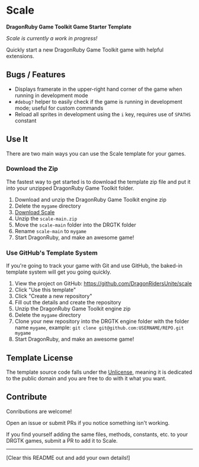 # Scale

**DragonRuby Game Toolkit Game Starter Template**

_Scale is currently a work in progress!_

Quickly start a new DragonRuby Game Toolkit game with helpful extensions.

## Bugs / Features

- Displays framerate in the upper-right hand corner of the game when running in development mode
- `#debug?` helper to easily check if the game is running in development mode; useful for custom commands
- Reload all sprites in development using the `i` key, requires use of `SPATHS` constant

## Use It

There are two main ways you can use the Scale template for your games.

### Download the Zip

The fastest way to get started is to download the template zip file and put it into your unzipped DragonRuby Game Toolkit folder.

1. Download and unzip the DragonRuby Game Toolkit engine zip
2. Delete the `mygame` directory
3. [Download Scale](https://github.com/DragonRidersUnite/scale/archive/refs/heads/main.zip)
4. Unzip the `scale-main.zip`
5. Move the `scale-main` folder into the DRGTK folder
6. Rename `scale-main` to `mygame`
7. Start DragonRuby, and make an awesome game!

### Use GitHub's Template System

If you're going to track your game with Git and use GitHub, the baked-in template system will get you going quickly.

1. View the project on GitHub: https://github.com/DragonRidersUnite/scale
2. Click "Use this template"
3. Click "Create a new repository"
4. Fill out the details and create the repository
5. Unzip the DragonRuby Game Toolkit engine zip
6. Delete the `mygame` directory
7. Clone your new repository into the DRGTK engine folder with the folder name `mygame`, example: `git clone git@github.com:USERNAME/REPO.git mygame`
7. Start DragonRuby, and make an awesome game!

## Template License

The template source code falls under the [Unlicense](https://unlicense.org/), meaning it is dedicated to the public domain and you are free to do with it what you want.

## Contribute

Conributions are welcome!

Open an issue or submit PRs if you notice something isn't working.

If you find yourself adding the same files, methods, constants, etc. to your DRGTK games, submit a PR to add it to Scale.

---

[Clear this README out and add your own details!]
